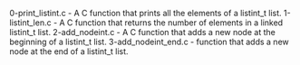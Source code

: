 0-print_listint.c - A C function that prints all the elements of a listint_t list.
1-listint_len.c - A C function that returns the number of elements in a linked listint_t list.
2-add_nodeint.c - A C function that adds a new node at the beginning of a listint_t list.
3-add_nodeint_end.c - function that adds a new node at the end of a listint_t list.
